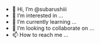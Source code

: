 - 👋 Hi, I’m @subarushiii
- 👀 I’m interested in ...
- 🌱 I’m currently learning ...
- 💞️ I’m looking to collaborate on ...
- 📫 How to reach me ...

<!---
subarushiii/subarushiii is a ✨ special ✨ repository because its `README.md` (this file) appears on your GitHub profile.
You can click the Preview link to take a look at your changes.
--->
